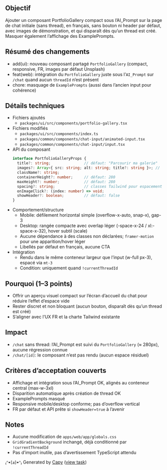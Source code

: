 ## Objectif
Ajouter un composant PortfolioGallery compact sous l’AI_Prompt sur la page de chat initiale (sans thread), en français, sans bouton ni header par défaut, avec images de démonstration, et qui disparaît dès qu’un thread est créé. Masquer également l’affichage des ExamplePrompts.

## Résumé des changements
- add(ui): nouveau composant partagé `PortfolioGallery` (compact, responsive, FR, images par défaut Unsplash)
- feat(web): intégration du `PortfolioGallery` juste sous l’`AI_Prompt` sur `/chat` quand aucun `threadId` n’est présent
- chore: masquage de `ExamplePrompts` (aussi dans l’ancien input pour cohérence)

## Détails techniques
- Fichiers ajoutés
  - `packages/ui/src/components/portfolio-gallery.tsx`
- Fichiers modifiés
  - `packages/ui/src/components/index.ts`
  - `packages/common/components/chat-input/animated-input.tsx`
  - `packages/common/components/chat-input/input.tsx`
- API du composant
  ```ts
  interface PortfolioGalleryProps {
    title?: string;               // défaut: "Parcourir ma galerie"
    images?: Array<{ src: string; alt: string; title?: string }>; // défaut: liste Unsplash
    className?: string;
    containerHeight?: number;     // défaut: 280
    maxHeight?: number;           // défaut: 280
    spacing?: string;             // classes Tailwind pour espacement/overlap
    onImageClick?: (index: number) => void;
    showHeader?: boolean;         // défaut: false
  }
  ```
- Comportement/structure
  - Mobile: défilement horizontal simple (overflow-x-auto, snap-x), gap-3
  - Desktop: rangée compacte avec overlap léger (-space-x-24 / xl:-space-x-32), hover subtil (scale)
  - Aucune dépendance à des classes non déclarées; `framer-motion` pour une apparition/hover léger
  - Libellés par défaut en français, aucune CTA
- Intégration
  - Rendu dans le même conteneur largeur que l’input (w-full px-3), espacé via `mt-3`
  - Condition: uniquement quand `!currentThreadId`

## Pourquoi (1–3 points)
- Offrir un aperçu visuel compact sur l’écran d’accueil du chat pour réduire l’effet d’espace vide
- Rester discret et non bloquant (aucun bouton, disparaît dès qu’un thread est créé)
- S’aligner avec l’UX FR et la charte Tailwind existante

## Impact
- `/chat` sans thread: l’AI_Prompt est suivi du `PortfolioGallery` (≈ 280px), aucune régression connue
- `/chat/[id]`: le composant n’est pas rendu (aucun espace résiduel)

## Critères d’acceptation couverts
- Affichage et intégration sous l’AI_Prompt OK, alignés au conteneur central (max-w-3xl)
- Disparition automatique après création de thread OK
- ExamplePrompts masqué
- Responsive mobile/desktop conforme; pas d’overflow vertical
- FR par défaut et API prête si `showHeader=true` à l’avenir

## Notes
- Aucune modification de `apps/web/app/globals.css`
- `GridGradientBackground` inchangé, déjà conditionné par `!currentThreadId`
- Pas d’import inutile, pas d’avertissement TypeScript attendu

₍ᐢ•(ܫ)•ᐢ₎ Generated by [Capy](https://capy.ai) ([view task](https://capy.ai/project/55035c5b-4ce1-47c9-b2de-5172f053898f/task/564dce78-fbe4-44c3-bc55-01e82a70d9ee))